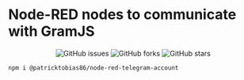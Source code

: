 # Node-RED nodes to communicate with GramJS

<p align="center">
<img alt="GitHub issues" src="https://img.shields.io/github/issues/patricktobias86/node-red-telegram-account?color=56BEB8" />
<img alt="GitHub forks" src="https://img.shields.io/github/forks/patricktobias86/node-red-telegram-account?color=56BEB8" />
<img alt="GitHub stars" src="https://img.shields.io/github/stars/patricktobias86/node-red-telegram-account?color=56BEB8" />
</p>

```bash
npm i @patricktobias86/node-red-telegram-account
```